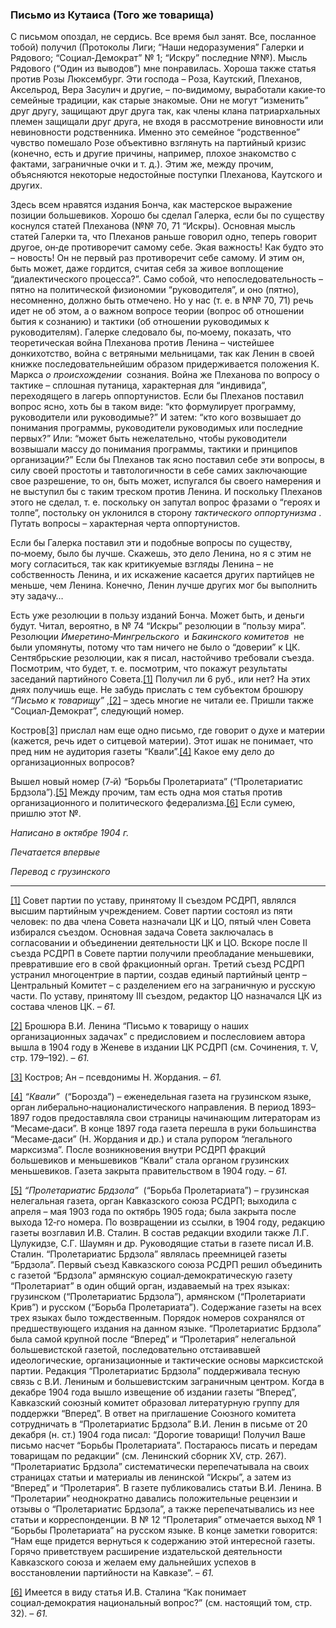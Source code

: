 ### Письмо из Кутаиса (Того же товарища)

С письмом опоздал, не сердись. Все время был занят. Все, посланное тобой) получил (Протоколы Лиги; “Наши недоразумения” Галерки и Рядового; “Социал‑Демократ” № 1; “Искру” последние №№). Мысль Рядового (“Один из выводов”) мне понравилась. Хороша также статья против Розы Люксембург. Эти господа – Роза, Каутский, Плеханов, Аксельрод, Вера Засулич и другие, – по‑видимому, выработали какие‑то семейные традиции, как старые знакомые. Они не могут “изменить” друг другу, защищают друг друга так, как члены клана патриархальных племен защищали друг друга, не входя в рассмотрение виновности или невиновности родственника. Именно это семейное “родственное” чувство помешало Розе объективно взглянуть на партийный кризис (конечно, есть и другие причины, например, плохое знакомство с фактами, заграничные очки и т. д.). Этим же, между прочим, объясняются некоторые недостойные поступки Плеханова, Каутского и других.

Здесь всем нравятся издания Бонча, как мастерское выражение позиции большевиков. Хорошо бы сделал Галерка, если бы по существу коснулся статей Плеханова (№№ 70, 71 “Искры). Основная мысль статей Галерки та, что Плеханов раньше говорил одно, теперь говорит другое, он‑де противоречит самому себе. Экая важность! Как будто это – новость! Он не первый раз противоречит себе самому. И этим он, быть может, даже гордится, считая себя за живое воплощение “диалектического процесса?”. Само собой, что непоследовательность – пятно на политической физиономии “руководителя”, и оно (пятно), несомненно, должно быть отмечено. Но у нас (т. е. в №№ 70, 71) речь идет не об этом, а о важном вопросе теории (вопрос об отношении бытия к сознанию) и тактики (об отношении руководимых к руководителям). Галерке следовало бы, по‑моему, показать, что теоретическая война Плеханова против Ленина – чистейшее донкихотство, война с ветряными мельницами, так как Ленин в своей книжке последовательнейшим образом придерживается положения К. Маркса _о происхождении_  сознания. Война же Плеханова по вопросу о тактике – сплошная путаница, характерная для “индивида”, переходящего в лагерь оппортунистов. Если бы Плеханов поставил вопрос ясно, хоть бы в таком виде: “кто формулирует программу, руководители или руководимые?” И затем: “кто кого возвышает до понимания программы, руководители руководимых или последние первых?” Или: “может быть нежелательно, чтобы руководители возвышали массу до понимания программы, тактики и принципов организации?” Если бы Плеханов так ясно поставил себе эти вопросы, в силу своей простоты и тавтологичности в себе самих заключающие свое разрешение, то он, быть может, испугался бы своего намерения и не выступил бы с таким треском против Ленина. И поскольку Плеханов этого не сделал, т. е. поскольку он запутал вопрос фразами о “героях и толпе”, постольку он уклонился в сторону _тактического оппортунизма_ . Путать вопросы – характерная черта оппортунистов.

Если бы Галерка поставил эти и подобные вопросы по существу, по‑моему, было бы лучше. Скажешь, это дело Ленина, но я с этим не могу согласиться, так как критикуемые взгляды Ленина – не собственность Ленина, и их искажение касается других партийцев не меньше, чем Ленина. Конечно, Ленин лучше других мог бы выполнить эту задачу…

Есть уже резолюции в пользу изданий Бонча. Может быть, и деньги будут. Читал, вероятно, в № 74 “Искры” резолюции в “пользу мира”. Резолюции _Имеретино‑Мингрельского_  и _Бакинского комитетов_  не были упомянуты, потому что там ничего не было о “доверии” к ЦК. Сентябрьские резолюции, как я писал, настойчиво требовали съезда. Посмотрим, что будет, т. е. посмотрим, что покажут результаты заседаний партийного Совета.[[1]](#_ftn1) Получил ли 6 руб., или нет? На этих днях получишь еще. Не забудь прислать с тем субъектом брошюру _“Письмо к товарищу”_ ,[[2]](#_ftn2) – здесь многие не читали ее. Пришли также “Социал‑Демократ”, следующий номер.

Костров[[3]](#_ftn3) прислал нам еще одно письмо, где говорит о духе и материи (кажется, речь идет о ситцевой материи). Этот ишак не понимает, что пред ним не аудитория газеты “Квали”.[[4]](#_ftn4) Какое ему дело до организационных вопросов?

Вышел новый номер (7‑й) “Борьбы Пролетариата” (“Пролетариатис Брдзола”).[[5]](#_ftn5) Между прочим, там есть одна моя статья против организационного и политического федерализма.[[6]](#_ftn6) Если сумею, пришлю этот №.

_Написано в октябре 1904_ _г._

_Печатается впервые_

_Перевод с грузинского_

  

---

[[1]](#_ftnref1) Совет партии по уставу, принятому II съездом РСДРП, являлся высшим партийным учреждением. Совет партии состоял из пяти человек: по два члена Совета назначали ЦК и ЦО, пятый член Совета избирался съездом. Основная задача Совета заключалась в согласовании и объединении деятельности ЦК и ЦО. Вскоре после II съезда РСДРП в Совете партии получили преобладание меньшевики, превратившие его в свой фракционный орган. Третий съезд РСДРП устранил многоцентрие в партии, создав единый партийный центр – Центральный Комитет – с разделением его на заграничную и русскую части. По уставу, принятому III съездом, редактор ЦО назначался ЦК из состава членов ЦК. – _61._

[[2]](#_ftnref2) Брошюра В.И. Ленина “Письмо к товарищу о наших организационных задачах” с предисловием и послесловием автора вышла в 1904 году в Женеве в издании ЦК РСДРП (см. Сочинения, т. V, стр. 179–192). – _61._

[[3]](#_ftnref3) Костров; Ан – псевдонимы Н. Жордания. – _61._

[[4]](#_ftnref4) _“Квали”_  (“Борозда”) – еженедельная газета на грузинском языке, орган либерально‑националистического направления. В период 1893–1897 годов предоставляла свои страницы начинающим литераторам из “Месаме‑даси”. В конце 1897 года газета перешла в руки большинства “Месаме‑даси” (Н. Жордания и др.) и стала рупором “легального марксизма”. После возникновения внутри РСДРП фракций большевиков и меньшевиков “Квали” стала органом грузинских меньшевиков. Газета закрыта правительством в 1904 году. – _61._

[[5]](#_ftnref5) _“Пролетариатис Брдзола”_  (“Борьба Пролетариата”) – грузинская нелегальная газета, орган Кавказского союза РСДРП; выходила с апреля – мая 1903 года по октябрь 1905 года; была закрыта после выхода 12‑го номера. По возвращении из ссылки, в 1904 году, редакцию газеты возглавил И.В. Сталин. В состав редакции входили также Л.Г. Цулукидзе, С.Г. Шаумян и др. Руководящие статьи в газете писал И.В. Сталин. “Пролетариатис Брдзола” являлась преемницей газеты “Брдзола”. Первый съезд Кавказского союза РСДРП решил объединить с газетой “Брдзола” армянскую социал‑демократическую газету “Пролетариат” в один общий орган, издаваемый на трех языках: грузинском (“Пролетариатис Брдзола”), армянском (“Пролетариати Крив”) и русском (“Борьба Пролетариата”). Содержание газеты на всех трех языках было тождественным. Порядок номеров сохранялся от предшествующего издания на данном языке. “Пролетариатис Брдзола” была самой крупной после “Вперед” и “Пролетария” нелегальной большевистской газетой, последовательно отстаивавшей идеологические, организационные и тактические основы марксистской партии. Редакция “Пролетариатис Брдзола” поддерживала тесную связь с В.И. Лениным и большевистским заграничным центром. Когда в декабре 1904 года вышло извещение об издании газеты “Вперед”, Кавказский союзный комитет образовал литературную группу для поддержки “Вперед”. В ответ на приглашение Союзного комитета сотрудничать в “Пролетариатис Брдзола” В.И. Ленин в письме от 20 декабря (н. ст.) 1904 года писал: “Дорогие товарищи! Получил Ваше письмо насчет “Борьбы Пролетариата”. Постараюсь писать и передам товарищам по редакции” (см. Ленинский сборник XV, стр. 267). “Пролетариатис Брдзола” систематически перепечатывала на своих страницах статьи и материалы ив ленинской “Искры”, а затем из “Вперед” и “Пролетария”. В газете публиковались статьи В.И. Ленина. В “Пролетарии” неоднократно давались положительные рецензии и отзывы о “Пролетариатис Брдзола”, а также перепечатывались из нее статьи и корреспонденции. В № 12 “Пролетария” отмечается выход № 1 “Борьбы Пролетариата” на русском языке. В конце заметки говорится: “Нам еще придется вернуться к содержанию этой интересной газеты. Горячо приветствуем расширение издательской деятельности Кавказского союза и желаем ему дальнейших успехов в восстановлении партийности на Кавказе”. – _61._

[[6]](#_ftnref6) Имеется в виду статья И.В. Сталина “Как понимает социал‑демократия национальный вопрос?” (см. настоящий том, стр. 32). – _61._